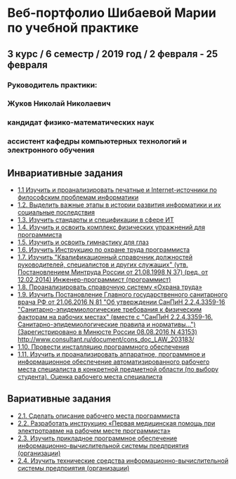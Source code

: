 # Веб-портфолио Шибаевой Марии по учебной практике
## 3 курс / 6 семестр / 2019 год / 2 февраля - 25 февраля

### Руководитель практики: 
### Жуков Николай Николаевич
### кандидат физико-математических наук
### ассистент кафедры компьютерных технологий и электронного обучения



## Инвариативные задания

* [1.1 Изучить и проанализировать печатные и Internet-источники по философским проблемам информатики]()
* [1.2. Выделить важные этапы в истории развития информатики и их социальные последствия ]()
* [1.3. Изучить стандарты и спецификации в сфере ИТ ]()
* [1.4. Изучить и освоить комплекс физических упражнений для программиста ]()
* [1.5. Изучить и освоить гимнастику для глаз ]()
* [1.6. Изучить Инструкцию по охране труда программиста ]()
* [1.7. Изучить "Квалификационный справочник должностей руководителей, специалистов и других служащих" (утв. Постановлением Минтруда России от 21.08.1998 N 37) (ред. от 12.02.2014) Инженер-программист (программист) ]()
* [1.8. Проанализировать справочную систему «Охрана труда» ]()
* [1.9. Изучить Постановление Главного государственного санитарного врача РФ от 21.06.2016 N 81 "Об утверждении СанПиН 2.2.4.3359-16 "Санитарно-эпидемиологические требования к физическим факторам на рабочих местах" (вместе с "СанПиН 2.2.4.3359-16. Санитарно-эпидемиологические правила и нормативы...") (Зарегистрировано в Минюсте России 08.08.2016 N 43153)
http://www.consultant.ru/document/cons_doc_LAW_203183/ ]()
* [1.10. Провести инсталляцию программного обеспечения ]()
* [1.11. Изучить и проанализировать аппаратное, программное и информационное обеспечение автоматизированного рабочего места специалиста в конкретной предметной области (по выбору студента). Оценка рабочего места специалиста ]()



## Вариативные задания
* [2.1. Сделать описание рабочего места программиста ]()
* [2.2. Разработать инструкцию «Первая медицинская помощь при электротравме на рабочем месте программиста» ]()
* [2.3. Изучить прикладное программное обеспечение информационно-вычислительной системы предприятия (организации) ]()
* [2.4. Изучить технические средства информационно-вычислительной системы предприятия (организации) ]()



